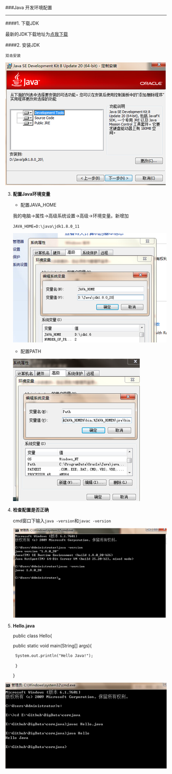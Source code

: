 ###Java 开发环境配置

***

####1. 下载JDK

最新的JDK下载地址为[点我下载][1]

####2. 安装JDK

    双击安装
   ![install][2]

3. __配置Java环境变量__


   + 配置JAVA_HOME

   	我的电脑->属性->高级系统设置->高级->环境变量。新增加

    `JAVA_HOME=D:\java\jdk1.8.0_11`

    ![java_home][3]

    + 配置PATH

     ![Path][4]


4. __检查配置是否正确__

	cmd窗口下输入`java -version`和`javac -version`

    ![cmd][5]

5. __Hello.java__
  
  
    public class Hello{

	public static void main(String[] args){

		System.out.println("Hello Java!");

		}

	}
    
    

![Hello.java][6]
 
 
 
 [1]:http://www.oracle.com/technetwork/java/javase/downloads/index.html
[2]:image/1.1_01.png
[3]:image/1.1_02.png
[4]:image/1.1_03.png
[5]:image/1.1_04.png
[6]:image/1.1_05.png